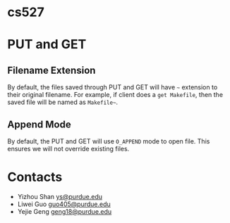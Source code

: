 # cs527


# PUT and GET
## Filename Extension
By default, the files saved through PUT and GET will have `~` extension to their
original filename. For example, if client does a `get Makefile`, then the saved
file will be named as `Makefile~`.

## Append Mode
By default, the PUT and GET will use `O_APPEND` mode to open file. This ensures we
will not override existing files.

# Contacts
- Yizhou Shan <ys@purdue.edu>
- Liwei Guo <guo405@purdue.edu>
- Yejie Geng <geng18@purdue.edu>
